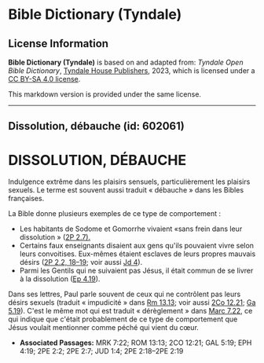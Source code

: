 # Bible Dictionary (Tyndale)

## License Information

**Bible Dictionary (Tyndale)** is based on and adapted from: _Tyndale Open Bible Dictionary_, [Tyndale House Publishers](https://tyndaleopenresources.com/), 2023, which is licensed under a [CC BY-SA 4.0 license](https://creativecommons.org/licenses/by-sa/4.0/legalcode.en).

This markdown version is provided under the same license.



--------------------------------

## Dissolution, débauche (id: 602061)

DISSOLUTION, DÉBAUCHE
=====================

Indulgence extrême dans les plaisirs sensuels, particulièrement les plaisirs sexuels. Le terme est souvent aussi traduit « débauche » dans les Bibles françaises.

La Bible donne plusieurs exemples de ce type de comportement :

* Les habitants de Sodome et Gomorrhe vivaient «sans frein dans leur dissolution » ([2P 2\.7\).](https://ref.ly/2Pet2:7)
* Certains faux enseignants disaient aux gens qu'ils pouvaient vivre selon leurs convoitises. Eux\-mêmes étaient esclaves de leurs propres mauvais désirs ([2P 2\.2, 18–19](https://ref.ly/2Pet2:2,2Pet2:18-2Pet2:19); voir aussi [Jd 4](https://ref.ly/Jude1:4)).
* Parmi les Gentils qui ne suivaient pas Jésus, il était commun de se livrer à la dissolution ([Ep 4\.19](https://ref.ly/Eph4:19)).

Dans ses lettres, Paul parle souvent de ceux qui ne contrôlent pas leurs désirs sexuels (traduit « impudicité » dans [Rm 13\.13](https://ref.ly/Rom13:13); voir aussi [2Co 12\.21](https://ref.ly/2Cor12:21); [Ga 5\.19](https://ref.ly/Gal5:19)). C'est le même mot qui est traduit « dérèglement » dans [Marc 7\.22](https://ref.ly/Mark7:22), ce qui indique que c'était probablement de ce type de comportement que Jésus voulait mentionner comme péché qui vient du cœur.

* **Associated Passages:** MRK 7:22; ROM 13:13; 2CO 12:21; GAL 5:19; EPH 4:19; 2PE 2:2; 2PE 2:7; JUD 1:4; 2PE 2:18–2PE 2:19


